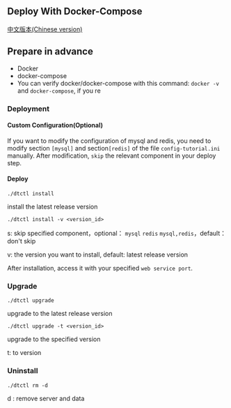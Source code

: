 ## Deploy With Docker-Compose
[中文版本(Chinese version)](README.ZH-CN.MD)

## Prepare in advance
  - Docker
  - docker-compose
  - You can verify docker/docker-compose with this command: `docker -v` and `docker-compose`, if you re


### Deployment

#### Custom Configuration(Optional)
If you want to modify the configuration of mysql and redis, you need to modify section `[mysql]` and section`[redis]` of the file `config-tutorial.ini` manually.
After modification, `skip` the relevant component in your deploy step.


#### Deploy

```
./dtctl install
```

install the latest release version

```
./dtctl install -v <version_id>
```

s: skip specified component，optional： `mysql` `redis`  `mysql,redis`，default：don't skip

v: the version you want to install, default: latest release version


After installation, access it with your specified `web service port`.




### Upgrade

```
./dtctl upgrade
```

upgrade to the latest release version

```
./dtctl upgrade -t <version_id>
```

upgrade to the specified version

t: to version 



### Uninstall

```
./dtctl rm -d
```
d : remove server and data
